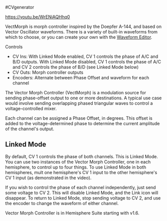 #CVgenerator 

https://youtu.be/WrENiAQHhq0

VectMorph is morph controller inspired by the Doepfer A-144, and based on Vector Oscillator waveforms. There is a variety of built-in waveforms from which to choose, or you can create your own with the [Waveform Editor](https://github.com/Chysn/O_C-HemisphereSuite/wiki/Waveform-Editor).

Controls
* CV Ins: With Linked Mode enabled, CV 1 controls the phase of A/C and B/D outputs. With Linked Mode disabled, CV 1 controls the phase of A/C and CV 2 controls the phase of B/D (see Linked Mode below)
* CV Outs: Morph controller outputs
* Encoders: Alternate between Phase Offset and waveform for each channel

The Vector Morph Controller (VectMorph) is a modulation source for sending phase-offset output to one or more destinations. A typical use case would involve sending overlapping phased triangular waves to control a voltage-controlled mixer.

Each channel can be assigned a Phase Offset, in degrees. This offset is added to the voltage-determined phase to determine the current amplitude of the channel's output.

## Linked Mode

By default, CV 1 controls the phase of both channels. This is Linked Mode. You can use two instances of the Vector Morph Controller, one in each hemisphere, to control up to four things. To use Linked Mode in both hemispheres, mult one hemisphere's CV 1 input to the other hemisphere's CV 1 input (as demonstrated in the video).

If you wish to control the phase of each channel independently, just send some voltage to CV 2. This will disable Linked Mode, and the Link icon will disappear. To return to Linked Mode, stop sending voltage to CV 2, and use the encoder to change the waveform of either channel.

Vector Morph Controller is in Hemisphere Suite starting with v1.6.